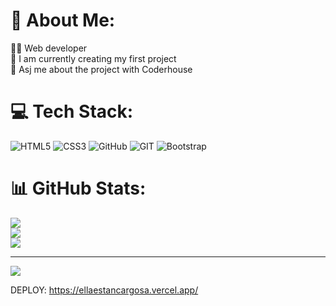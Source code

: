 # 💫 About Me:
👨‍💻 Web developer<br>🔭 I am  currently  creating my first project<br>💬 Asj me about the project with Coderhouse


# 💻 Tech Stack:
![HTML5](https://img.shields.io/badge/html5-%23E34F26.svg?style=for-the-badge&logo=html5&logoColor=white) ![CSS3](https://img.shields.io/badge/css3-%231572B6.svg?style=for-the-badge&logo=css3&logoColor=white) ![GitHub](https://img.shields.io/badge/GitHub-%23121011.svg?style=for-the-badge&logo=github&logoColor=white) ![GIT](https://img.shields.io/badge/Git-fc6d26?style=for-the-badge&logo=git&logoColor=white) ![Bootstrap](https://img.shields.io/badge/bootstrap-%23563D7C.svg?style=for-the-badge&logo=bootstrap&logoColor=white)
# 📊 GitHub Stats:
![](https://github-readme-stats.vercel.app/api?username=facumgomez&theme=gruvbox&hide_border=false&include_all_commits=false&count_private=false)<br/>
![](https://github-readme-streak-stats.herokuapp.com/?user=facumgomez&theme=gruvbox&hide_border=false)<br/>
![](https://github-readme-stats.vercel.app/api/top-langs/?username=facumgomez&theme=gruvbox&hide_border=false&include_all_commits=false&count_private=false&layout=compact)

---
[![](https://visitcount.itsvg.in/api?id=facumgomez&icon=0&color=0)](https://visitcount.itsvg.in)

<!-- Proudly created with GPRM ( https://gprm.itsvg.in ) -->


DEPLOY:
https://ellaestancargosa.vercel.app/
